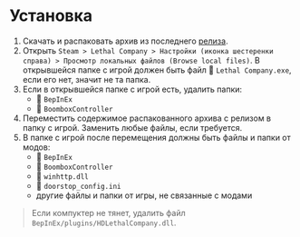 # Установка

1. Скачать и распаковать архив из последнего [релиза](https://github.com/AsioOtus/lc-mod-set/releases).
2. Открыть `Steam > Lethal Company > Настройки (иконка шестеренки справа) > Просмотр локальных файлов (Browse local files)`.
    В открывшейся папке с игрой должен быть файл :page_facing_up: `Lethal Company.exe`, если его нет, значит не та папка.
3. Если в открывшейся папке с игрой есть, удалить папки:
    - :file_folder: `BepInEx`
    - :file_folder: `BoomboxController`
4. Переместить содержимое распакованного архива с релизом в папку с игрой. Заменить любые файлы, если требуется.
5. В папке с игрой после перемещения должны быть файлы и папки от модов:
    - :file_folder: `BepInEx`
    - :file_folder: `BoomboxController`
    - :page_facing_up: `winhttp.dll`
    - :page_facing_up: `doorstop_config.ini`
    - другие файлы и папки от игры, не связанные с модами

> Если компуктер не тянет, удалить файл `BepInEx/plugins/HDLethalCompany.dll`.
